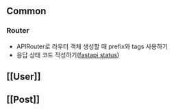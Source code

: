 ## Common
### Router
- APIRouter로 라우터 객체 생성할 때 prefix와 tags 사용하기
- 응답 상태 코드 작성하기([fastapi status](https://fastapi.tiangolo.com/ko/tutorial/response-status-code/))

## [[User]]

## [[Post]]


